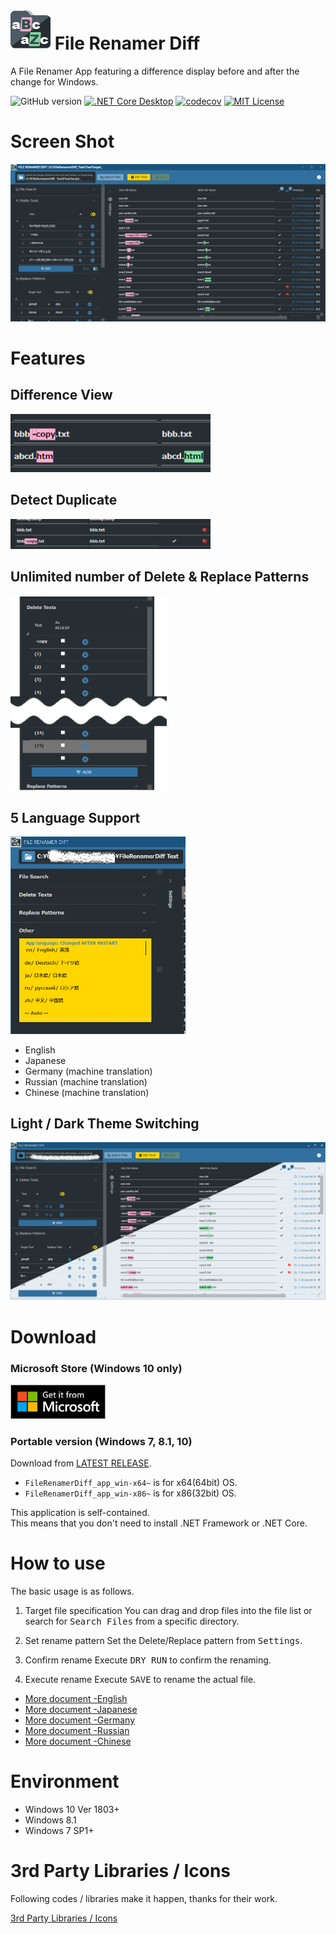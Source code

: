 # ![icon](./images/FileRenamerDiff_icon_64.png) File Renamer Diff

A File Renamer App featuring a difference display before and after the change for Windows.

![GitHub version](https://img.shields.io/github/v/release/soi013/FileRenamerDiff)
[![.NET Core Desktop](https://github.com/soi013/FileRenamerDiff/actions/workflows/dotnet-desktop.yml/badge.svg?event=push)](https://github.com/soi013/FileRenamerDiff/actions/workflows/dotnet-desktop.yml)
[![codecov](https://codecov.io/gh/soi013/FileRenamerDiff/branch/master/graph/badge.svg)](https://codecov.io/gh/soi013/FileRenamerDiff)
[![MIT License](http://img.shields.io/badge/license-MIT-blue.svg?style=flat)](LICENSE)

# Screen Shot

![icon](./images/screenshot_en.png)

# Features

## Difference View

<img src=images/screenshot2.png width=320px>

## Detect Duplicate

<img src=images/screenshot3.png width=320px>

## Unlimited number of Delete & Replace Patterns

<img src=images/screenshot5.png width=250px>

## 5 Language Support

<img src=images/screenshot4.png width=280px>

- English 
- Japanese
- Germany (machine translation)
- Russian (machine translation)
- Chinese (machine translation)

## Light / Dark Theme Switching

<img src=images/screenshot_Dark-Light.png width=550px>

# Download

### Microsoft Store (Windows 10 only)

<a href='//www.microsoft.com/store/apps/9PH9DKV5XVDB?cid=storebadge&ocid=badge'><img src=images/MicrosoftStoreLogo.png width=152px></a>

### Portable version (Windows 7, 8.1, 10)

Download from [LATEST RELEASE](https://github.com/soi013/FileRenamerDiff/releases/latest).

- `FileRenamerDiff_app_win-x64~` is for x64(64bit) OS. 
- `FileRenamerDiff_app_win-x86~` is for x86(32bit) OS.

This application is self-contained.  
This means that you don't need to install .NET Framework or .NET Core.

# How to use
The basic usage is as follows.

1. Target file specification
   You can drag and drop files into the file list or search for <kbd>Search Files</kbd> from a specific directory.
   
1. Set rename pattern
   Set the Delete/Replace pattern from <kbd>Settings</kbd>.

1. Confirm rename
   Execute <kbd>DRY RUN</kbd> to confirm the renaming.

1. Execute rename
   Execute <kbd>SAVE</kbd> to rename the actual file.

   

- [More document -English](./src/FileRenamerDiff/HowToUse/how_to_use.md)
- [More document -Japanese](./src/FileRenamerDiff/HowToUse/how_to_use.ja.md)
- [More document -Germany](./src/FileRenamerDiff/HowToUse/how_to_use.de.md)
- [More document -Russian](./src/FileRenamerDiff/HowToUse/how_to_use.ru.md)
- [More document -Chinese](./src/FileRenamerDiff/HowToUse/how_to_use.zh.md)

# Environment

- Windows 10 Ver 1803+
- Windows 8.1
- Windows 7 SP1+

# 3rd Party Libraries / Icons

Following codes / libraries make it happen, thanks for their work.

[3rd Party Libraries / Icons](./src/FileRenamerDiff/Resources/License.md)
